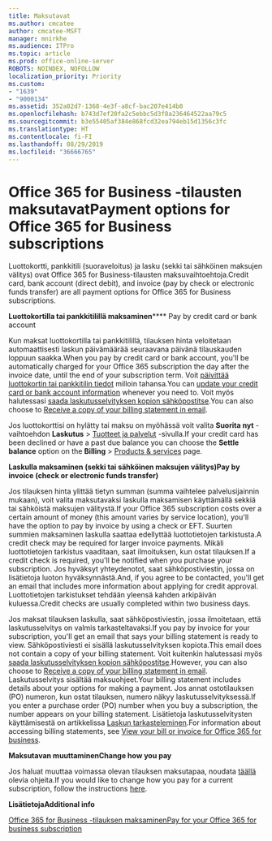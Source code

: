 ```yaml
---
title: Maksutavat
ms.author: cmcatee
author: cmcatee-MSFT
manager: mnirkhe
ms.audience: ITPro
ms.topic: article
ms.prod: office-online-server
ROBOTS: NOINDEX, NOFOLLOW
localization_priority: Priority
ms.custom:
- "1639"
- "9000134"
ms.assetid: 352a02d7-1368-4e3f-a8cf-bac207e414b0
ms.openlocfilehash: b743d7ef20fa2c5ebbc5d3f8a236464522aa79c5
ms.sourcegitcommit: b3e55405af384e868fcd32ea794eb15d1356c3fc
ms.translationtype: HT
ms.contentlocale: fi-FI
ms.lasthandoff: 08/29/2019
ms.locfileid: "36666765"
---
```

# <a name="payment-options-for-office-365-for-business-subscriptions"></a><span data-ttu-id="a3efa-102">Office 365 for Business -tilausten maksutavat</span><span class="sxs-lookup"><span data-stu-id="a3efa-102">Payment options for Office 365 for Business subscriptions</span></span>
  
<span data-ttu-id="a3efa-103">Luottokortti, pankkitili (suoraveloitus) ja lasku (sekki tai sähköinen maksujen välitys) ovat Office 365 for Business-tilausten maksuvaihtoehtoja.</span><span class="sxs-lookup"><span data-stu-id="a3efa-103">Credit card, bank account (direct debit), and invoice (pay by check or electronic funds transfer) are all payment options for Office 365 for Business subscriptions.</span></span>
  
<span data-ttu-id="a3efa-104">**Luottokortilla tai pankkitilillä maksaminen**</span><span class="sxs-lookup"><span data-stu-id="a3efa-104">\*\*\*\* Pay by credit card or bank account</span></span>
  
<span data-ttu-id="a3efa-105">Kun maksat luottokortilla tai pankkitilillä, tilauksen hinta veloitetaan automaattisesti laskun päivämäärää seuraavana päivänä tilauskauden loppuun saakka.</span><span class="sxs-lookup"><span data-stu-id="a3efa-105">When you pay by credit card or bank account, you'll be automatically charged for your Office 365 subscription the day after the invoice date, until the end of your subscription term.</span></span> <span data-ttu-id="a3efa-106">Voit [päivittää luottokortin tai pankkitilin tiedot](https://docs.microsoft.com/office365/admin/subscriptions-and-billing/add-update-or-remove-credit-card-or-bank-account) milloin tahansa.</span><span class="sxs-lookup"><span data-stu-id="a3efa-106">You can [update your credit card or bank account information](https://docs.microsoft.com/office365/admin/subscriptions-and-billing/add-update-or-remove-credit-card-or-bank-account) whenever you need to.</span></span> <span data-ttu-id="a3efa-107">Voit myös halutessasi [saada laskutusselvityksen kopion sähköpostitse](https://docs.microsoft.com/office365/admin/subscriptions-and-billing/pay-for-your-subscription#receive-a-copy-of-your-billing-statement-in-email).</span><span class="sxs-lookup"><span data-stu-id="a3efa-107">You can also choose to [Receive a copy of your billing statement in email](https://docs.microsoft.com/office365/admin/subscriptions-and-billing/pay-for-your-subscription#receive-a-copy-of-your-billing-statement-in-email).</span></span>
  
<span data-ttu-id="a3efa-108">Jos luottokorttisi on hylätty tai maksu on myöhässä voit valita **Suorita nyt** -vaihtoehdon **Laskutus** \> [Tuotteet ja palvelut](https://portal.office.com/adminportal/home#/subscriptions) -sivulla.</span><span class="sxs-lookup"><span data-stu-id="a3efa-108">If your credit card has been declined or have a past due balance you can choose the **Settle balance** option on the **Billing** \> [Products & services](https://portal.office.com/adminportal/home#/subscriptions) page.</span></span>
  
<span data-ttu-id="a3efa-109">**Laskulla maksaminen (sekki tai sähköinen maksujen välitys)**</span><span class="sxs-lookup"><span data-stu-id="a3efa-109">**Pay by invoice (check or electronic funds transfer)**</span></span>
  
<span data-ttu-id="a3efa-110">Jos tilauksen hinta ylittää tietyn summan (summa vaihtelee palvelusijainnin mukaan), voit valita maksutavaksi laskulla maksamisen käyttämällä sekkiä tai sähköistä maksujen välitystä.</span><span class="sxs-lookup"><span data-stu-id="a3efa-110">If your Office 365 subscription costs over a certain amount of money (this amount varies by service location), you'll have the option to pay by invoice by using a check or EFT.</span></span> <span data-ttu-id="a3efa-111">Suurten summien maksaminen laskulla saattaa edellyttää luottotietojen tarkistusta.</span><span class="sxs-lookup"><span data-stu-id="a3efa-111">A credit check may be required for larger invoice payments.</span></span> <span data-ttu-id="a3efa-112">Mikäli luottotietojen tarkistus vaaditaan, saat ilmoituksen, kun ostat tilauksen.</span><span class="sxs-lookup"><span data-stu-id="a3efa-112">If a credit check is required, you'll be notified when you purchase your subscription.</span></span> <span data-ttu-id="a3efa-113">Jos hyväksyt yhteydenotot, saat sähköpostiviestin, jossa on lisätietoja luoton hyväksynnästä.</span><span class="sxs-lookup"><span data-stu-id="a3efa-113">And, if you agree to be contacted, you'll get an email that includes more information about applying for credit approval.</span></span> <span data-ttu-id="a3efa-114">Luottotietojen tarkistukset tehdään yleensä kahden arkipäivän kuluessa.</span><span class="sxs-lookup"><span data-stu-id="a3efa-114">Credit checks are usually completed within two business days.</span></span>
  
<span data-ttu-id="a3efa-115">Jos maksat tilauksen laskulla, saat sähköpostiviestin, jossa ilmoitetaan, että laskutusselvitys on valmis tarkasteltavaksi.</span><span class="sxs-lookup"><span data-stu-id="a3efa-115">If you pay by invoice for your subscription, you'll get an email that says your billing statement is ready to view.</span></span> <span data-ttu-id="a3efa-116">Sähköpostiviesti ei sisällä laskutusselvityksen kopiota.</span><span class="sxs-lookup"><span data-stu-id="a3efa-116">This email does not contain a copy of your billing statement.</span></span> <span data-ttu-id="a3efa-117">Voit kuitenkin halutessasi myös [saada laskutusselvityksen kopion sähköpostitse](https://docs.microsoft.com/office365/admin/subscriptions-and-billing/pay-for-your-subscription#receive-a-copy-of-your-billing-statement-in-email).</span><span class="sxs-lookup"><span data-stu-id="a3efa-117">However, you can also choose to [Receive a copy of your billing statement in email](https://docs.microsoft.com/office365/admin/subscriptions-and-billing/pay-for-your-subscription#receive-a-copy-of-your-billing-statement-in-email).</span></span> <span data-ttu-id="a3efa-118">Laskutusselvitys sisältää maksuohjeet.</span><span class="sxs-lookup"><span data-stu-id="a3efa-118">Your billing statement includes details about your options for making a payment.</span></span> <span data-ttu-id="a3efa-119">Jos annat ostotilauksen (PO) numeron, kun ostat tilauksen, numero näkyy laskutusselvityksessä.</span><span class="sxs-lookup"><span data-stu-id="a3efa-119">If you enter a purchase order (PO) number when you buy a subscription, the number appears on your billing statement.</span></span> <span data-ttu-id="a3efa-120">Lisätietoja laskutusselvitysten käyttämisestä on artikkelissa [Laskun tarkasteleminen](https://docs.microsoft.com/office365/admin/subscriptions-and-billing/view-your-bill-or-invoice).</span><span class="sxs-lookup"><span data-stu-id="a3efa-120">For information about accessing billing statements, see [View your bill or invoice for Office 365 for business](https://docs.microsoft.com/office365/admin/subscriptions-and-billing/view-your-bill-or-invoice).</span></span>
  
<span data-ttu-id="a3efa-121">**Maksutavan muuttaminen**</span><span class="sxs-lookup"><span data-stu-id="a3efa-121">**Change how you pay**</span></span>
  
<span data-ttu-id="a3efa-122">Jos haluat muuttaa voimassa olevan tilauksen maksutapaa, noudata [täällä](https://docs.microsoft.com/office365/admin/subscriptions-and-billing/change-payment-method) olevia ohjeita.</span><span class="sxs-lookup"><span data-stu-id="a3efa-122">If you would like to change how you pay for a current subscription, follow the instructions [here](https://docs.microsoft.com/office365/admin/subscriptions-and-billing/change-payment-method).</span></span>
  
<span data-ttu-id="a3efa-123">**Lisätietoja**</span><span class="sxs-lookup"><span data-stu-id="a3efa-123">**Additional info**</span></span>
  
[<span data-ttu-id="a3efa-124">Office 365 for Business -tilauksen maksaminen</span><span class="sxs-lookup"><span data-stu-id="a3efa-124">Pay for your Office 365 for business subscription</span></span>](https://docs.microsoft.com/office365/admin/subscriptions-and-billing/pay-for-your-subscription)